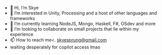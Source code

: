 - 👋 Hi, I’m Skye
- 👀 I’m interested in Unity, Processing and a host of other languages and frameworks
- 🌱 I’m currently learning NodeJS, Mongo, Haskell, F#, OSdev and more
- 💞️ I’m looking to collaborate on small projects that lie within my experience
- 📫 How to reach me<. skyesprung@gmail.com
- waiting desperately for copilot access lmao
<!---
sk-spr/sk-spr is a ✨ special ✨ repository because its `README.md` (this file) appears on your GitHub profile.
You can click the Preview link to take a look at your changes.
--->
